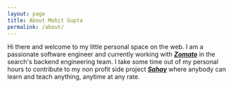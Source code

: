 ```yaml
---
layout: page
title: About Mohit Gupta
permalink: /about/
---
```


Hi there and welcome to my little personal space on the web. I am a passionate software engineer and currently working with **_[Zomato][zomato-organization]_** in the search's backend engineering team. I take some time out of my personal hours to contribute to my non profit side project **_[Sahay][sahay-organization]_** where anybody can learn and teach anything, anytime at any rate.

[zomato-organization]: https://github.com/zomato
[sahay-organization]: https://sahay.club
